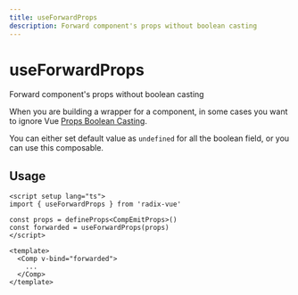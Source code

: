```yaml
--- 
title: useForwardProps
description: Forward component's props without boolean casting
---
```




# useForwardProps

<Description>
Forward component's props without boolean casting
</Description>

When you are building a wrapper for a component, in some cases you want to ignore Vue [Props Boolean Casting](https://vuejs.org/guide/components/props.html#boolean-casting). 

You can either set default value as `undefined` for all the boolean field, or you can use this composable.



## Usage

```vue
<script setup lang="ts">
import { useForwardProps } from 'radix-vue'

const props = defineProps<CompEmitProps>()
const forwarded = useForwardProps(props)
</script>

<template>
  <Comp v-bind="forwarded">
    ...
  </Comp>
</template>
```
 